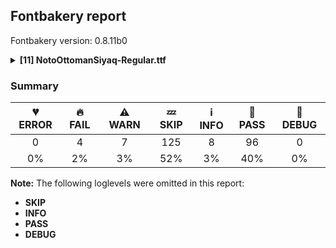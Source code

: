 ## Fontbakery report

Fontbakery version: 0.8.11b0

<details><summary><b>[11] NotoOttomanSiyaq-Regular.ttf</b></summary><div><details><summary>🔥 <b>FAIL:</b> Check font can render its own name. (<a href="https://font-bakery.readthedocs.io/en/stable/fontbakery/profiles/googlefonts.html#com.google.fonts/check/render_own_name">com.google.fonts/check/render_own_name</a>)</summary><div>


* 🔥 **FAIL** .notdef glyphs were found when attempting to render Noto Ottoman Siyaq [code: render-own-name]
</div></details><details><summary>🔥 <b>FAIL:</b> Noto fonts must have an ARTICLE.en_us.html file (<a href="https://font-bakery.readthedocs.io/en/stable/fontbakery/profiles/googlefonts.html#com.google.fonts/check/description/noto_has_article">com.google.fonts/check/description/noto_has_article</a>)</summary><div>


* 🔥 **FAIL** This is a Noto font but it lacks an ARTICLE.en_us.html file [code: missing-article]
</div></details><details><summary>🔥 <b>FAIL:</b> Font contains glyphs for whitespace characters? (<a href="https://font-bakery.readthedocs.io/en/stable/fontbakery/profiles/universal.html#com.google.fonts/check/whitespace_glyphs">com.google.fonts/check/whitespace_glyphs</a>)</summary><div>


* 🔥 **FAIL** Whitespace glyph missing for codepoint 0x0020. [code: missing-whitespace-glyph-0x0020]
* 🔥 **FAIL** Whitespace glyph missing for codepoint 0x00A0. [code: missing-whitespace-glyph-0x00A0]
</div></details><details><summary>🔥 <b>FAIL:</b> Check that texts shape as per expectation (<a href="https://font-bakery.readthedocs.io/en/stable/fontbakery/profiles/<Section: Shaping Checks>.html#com.google.fonts/check/shaping/regression">com.google.fonts/check/shaping/regression</a>)</summary><div>


* 🔥 **FAIL** qa/shaping_tests/example.json: Expected and actual shaping not matching
<div class="shaping">


<style type="text/css">
    @font-face {font-family: "TestFont"; src: url(../../fonts/NotoSerifOttomanSiyaq/googlefonts/ttf/NotoOttomanSiyaq-Regular.ttf);}
    .tf { font-family: "TestFont"; }
    .shaping pre { font-size: 1.2rem; }
    .shaping li {
        font-size: 1.2rem;
        border-top: 1px solid #ddd;
        padding: 12px;
        margin-top: 12px;
    }
    .shaping-svg {
        height: 100px;
        margin: 10px;
        transform: matrix(1, 0, 0, -1, 0, 0);
    }
</style>

<h4>qa/shaping_tests/example.json: Expected and actual shaping not matching</h4>


</div>
<div class="shaping">

<li>Shaping did not match: <span class="tf">๰</span></li>


<pre>Expected: None</pre>



<pre>Got     : .notdef=0+500</pre>


Got: <svg class="shaping-svg" xmlns="http://www.w3.org/2000/svg" viewBox="0 0 500 2703" transform="matrix(1 0 0 -1 0 0)">
<path d="M50.0,-634.0L50.0,1069.0L450.0,1069.0L450.0,-634.0L50.0,-634.0ZM100.0,-584.0L400.0,-584.0L400.0,1019.0L100.0,1019.0L100.0,-584.0Z"  transform="translate(0, 1134)"/>
</svg>


</div> [code: shaping-regression]
</div></details><details><summary>⚠ <b>WARN:</b> Check copyright namerecords match license file. (<a href="https://font-bakery.readthedocs.io/en/stable/fontbakery/profiles/googlefonts.html#com.google.fonts/check/name/license">com.google.fonts/check/name/license</a>)</summary><div>


* ⚠ **WARN** Please consider using HTTPS URLs at name table entry [plat=3, enc=1, name=13] [code: http-in-description]
* ⚠ **WARN** For now we're still accepting http URLs, but you should consider using https instead.
 [code: http]
</div></details><details><summary>⚠ <b>WARN:</b> License URL matches License text on name table? (<a href="https://font-bakery.readthedocs.io/en/stable/fontbakery/profiles/googlefonts.html#com.google.fonts/check/name/license_url">com.google.fonts/check/name/license_url</a>)</summary><div>


* ⚠ **WARN** Please consider using HTTPS URLs at name table entry [plat=3, enc=1, name=13] [code: http-in-description]
* ⚠ **WARN** Please consider using HTTPS URLs at name table entry [plat=3, enc=1, name=13] [code: http-in-description]
* ⚠ **WARN** Please consider using HTTPS URLs at name table entry [plat=3, enc=1, name=13] [code: http-in-description]
* ⚠ **WARN** Please consider using HTTPS URLs at name table entry [plat=3, enc=1, name=14] [code: http-in-license-info]
* ⚠ **WARN** For now we're still accepting http URLs, but you should consider using https instead.
 [code: http]
</div></details><details><summary>⚠ <b>WARN:</b> Are there caret positions declared for every ligature? (<a href="https://font-bakery.readthedocs.io/en/stable/fontbakery/profiles/googlefonts.html#com.google.fonts/check/ligature_carets">com.google.fonts/check/ligature_carets</a>)</summary><div>


* ⚠ **WARN** GDEF table is missing, but it is mandatory to declare it on fonts that provide ligature glyphs because the caret (text cursor) positioning for each ligature must be provided in this table. [code: GDEF-missing]
</div></details><details><summary>⚠ <b>WARN:</b> Check font follows the Google Fonts vertical metric schema (<a href="https://font-bakery.readthedocs.io/en/stable/fontbakery/profiles/googlefonts.html#com.google.fonts/check/vertical_metrics">com.google.fonts/check/vertical_metrics</a>)</summary><div>


* ⚠ **WARN** We recommend the absolute sum of the hhea metrics should be between 1.2-1.5x of the font's upm. This font has 1.703x (1703) [code: bad-hhea-range]
</div></details><details><summary>⚠ <b>WARN:</b> Ensure fonts have ScriptLangTags declared on the 'meta' table. (<a href="https://font-bakery.readthedocs.io/en/stable/fontbakery/profiles/googlefonts.html#com.google.fonts/check/meta/script_lang_tags">com.google.fonts/check/meta/script_lang_tags</a>)</summary><div>


* ⚠ **WARN** This font file does not have a 'meta' table. [code: lacks-meta-table]
</div></details><details><summary>⚠ <b>WARN:</b> Does GPOS table have kerning information? This check skips monospaced fonts as defined by post.isFixedPitch value (<a href="https://font-bakery.readthedocs.io/en/stable/fontbakery/profiles/gpos.html#com.google.fonts/check/gpos_kerning_info">com.google.fonts/check/gpos_kerning_info</a>)</summary><div>


* ⚠ **WARN** GPOS table lacks kerning information. [code: lacks-kern-info]
</div></details><details><summary>⚠ <b>WARN:</b> Are there any misaligned on-curve points? (<a href="https://font-bakery.readthedocs.io/en/stable/fontbakery/profiles/<Section: Outline Correctness Checks>.html#com.google.fonts/check/outline_alignment_miss">com.google.fonts/check/outline_alignment_miss</a>)</summary><div>


* ⚠ **WARN** The following glyphs have on-curve points which have potentially incorrect y coordinates:

	* u1ED08 (U+1ED08): X=348.0,Y=2.0 (should be at baseline 0?)

	* u1ED08 (U+1ED08): X=348.0,Y=2.0 (should be at cap-height 0?)

	* u1ED14 (U+1ED14): X=232.0,Y=1.5 (should be at baseline 0?)

	* u1ED14 (U+1ED14): X=232.0,Y=1.5 (should be at cap-height 0?)

	* u1ED16 (U+1ED16): X=628.5,Y=0.5 (should be at baseline 0?)

	* u1ED16 (U+1ED16): X=628.5,Y=0.5 (should be at cap-height 0?)

	* u1ED1B (U+1ED1B): X=599.0,Y=1.5 (should be at baseline 0?)

	* u1ED1B (U+1ED1B): X=599.0,Y=1.5 (should be at cap-height 0?)

	* u1ED1D (U+1ED1D): X=586.0,Y=0.5 (should be at baseline 0?)

	* u1ED1D (U+1ED1D): X=586.0,Y=0.5 (should be at cap-height 0?) 

	* 6 more.

Use -F or --full-lists to disable shortening of long lists. [code: found-misalignments]
</div></details><br></div></details>

### Summary

| 💔 ERROR | 🔥 FAIL | ⚠ WARN | 💤 SKIP | ℹ INFO | 🍞 PASS | 🔎 DEBUG |
|:-----:|:----:|:----:|:----:|:----:|:----:|:----:|
| 0 | 4 | 7 | 125 | 8 | 96 | 0 |
| 0% | 2% | 3% | 52% | 3% | 40% | 0% |

**Note:** The following loglevels were omitted in this report:
* **SKIP**
* **INFO**
* **PASS**
* **DEBUG**
